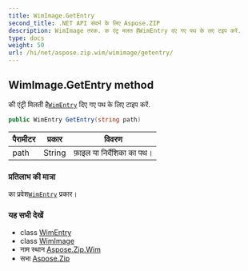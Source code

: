 ```yaml
---
title: WimImage.GetEntry
second_title: .NET API संदर्भ के लिए Aspose.ZIP
description: WimImage तरक. क एंट्र मलत हैWimEntry दए गए पथ के लए टइप करें.
type: docs
weight: 50
url: /hi/net/aspose.zip.wim/wimimage/getentry/
---
```

## WimImage.GetEntry method

की एंट्री मिलती है[`WimEntry`](../../wimentry/) दिए गए पथ के लिए टाइप करें.

```csharp
public WimEntry GetEntry(string path)
```

| पैरामीटर | प्रकार | विवरण |
| --- | --- | --- |
| path | String | फ़ाइल या निर्देशिका का पथ। |

### प्रतिलाभ की मात्रा

का प्रवेश[`WimEntry`](../../wimentry/) प्रकार।

### यह सभी देखें

* class [WimEntry](../../wimentry/)
* class [WimImage](../)
* नाम स्थान [Aspose.Zip.Wim](../../wimimage/)
* सभा [Aspose.Zip](../../../)


